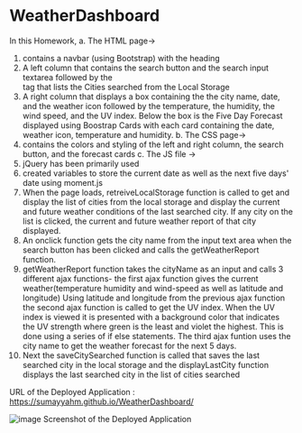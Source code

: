 # WeatherDashboard
In this Homework,
a. The HTML page->
   1.  contains a navbar (using Bootstrap) with the heading
   2. A left column that contains the search button and the search input textarea followed by the <section> tag that lists the Cities searched from the Local Storage
   3. A right column that displays a box containing the the city name, date, and the weather icon followed by the temperature, the humidity, the wind speed, and the UV index.
   Below the box is the Five Day Forecast displayed using Boostrap Cards with each card containing the date, weather icon, temperature and humidity. 
b. The CSS page->
   1.  contains the colors and styling of the left and right column, the search button, and the forecast cards
c. The JS file ->
   1. jQuery has been primarily used
   2. created variables to store the current date as well as the next five days' date using moment.js
   3. When the page loads, retreiveLocalStorage function is called to get and display the list of cities from the local storage and display the current and future weather conditions of the last searched city. If any city on the list is clicked, the current and future weather report of that city displayed.
   4. An onclick function gets the city name from the input text area when the search button has been clicked  and calls the getWeatherReport function.
   5. getWeatherReport function takes the cityName as an input and calls 3 different ajax functions- 
   the first ajax function gives the current weather(temperature humidity and wind-speed as well as latitude and longitude)
   Using latitude and longitude from the previous ajax function the second ajax function is called to get the UV index. When the UV index is viewed it is presented with a background color that indicates the UV strength where green is the least and violet the highest. This is done using a series of if else statements.
   The third ajax funtion uses the city name to get the weather forecast for the next 5 days.
   6. Next the saveCitySearched function is called that saves the last searched city in the local storage and the displayLastCity function displays the last searched city in the list of cities searched


URL of the Deployed Application : https://sumayyahm.github.io/WeatherDashboard/

![image](https://user-images.githubusercontent.com/66535567/90560839-54455d80-e165-11ea-8098-3e6a52afac68.png)
Screenshot of the Deployed Application


